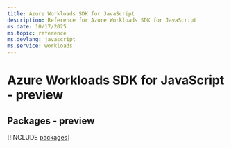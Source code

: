 ```yaml
---
title: Azure Workloads SDK for JavaScript
description: Reference for Azure Workloads SDK for JavaScript
ms.date: 10/17/2025
ms.topic: reference
ms.devlang: javascript
ms.service: workloads
---
```

# Azure Workloads SDK for JavaScript - preview
## Packages - preview
[!INCLUDE [packages](workloads-index.md)]